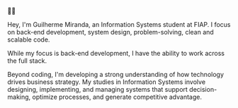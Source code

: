 💭😎

Hey, I'm Guilherme Miranda, an Information Systems student at FIAP. I focus on back-end development, system design, problem-solving, clean and scalable code.

While my focus is back-end development, I have the ability to work across the full stack.

Beyond coding, I'm developing a strong understanding of how technology drives business strategy. My studies in Information Systems involve designing, implementing, and managing systems that support decision-making, optimize processes, and generate competitive advantage.
